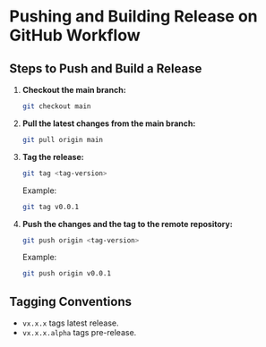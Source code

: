 # Pushing and Building Release on GitHub Workflow

## Steps to Push and Build a Release

1. **Checkout the main branch:**

    ```sh
    git checkout main
    ```

2. **Pull the latest changes from the main branch:** 

    ```sh
    git pull origin main
    ```

3. **Tag the release:**

    ```sh
    git tag <tag-version>
    ```

    Example:

    ```sh
    git tag v0.0.1
    ```

4. **Push the changes and the tag to the remote repository:**

    ```sh
    git push origin <tag-version>
    ```

    Example:

    ```sh
    git push origin v0.0.1
    ```

## Tagging Conventions

- `vx.x.x` tags latest release.
- `vx.x.x.alpha` tags pre-release.

